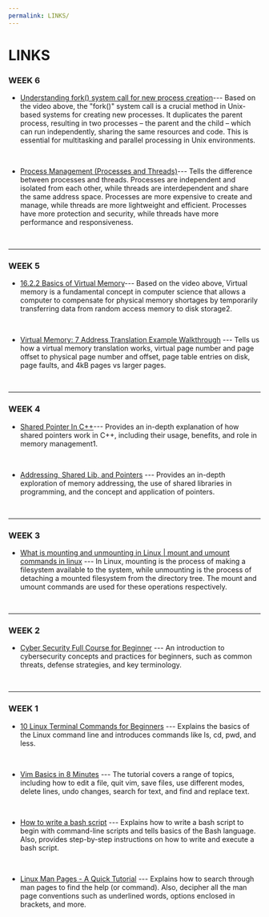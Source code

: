 ```yaml
---
permalink: LINKS/
---
```


# LINKS

### WEEK 6

* [Understanding fork() system call for new process creation](https://www.youtube.com/watch?v=PwxTbksJ2fo)---
Based on the video above, the "fork()" system call is a crucial method in Unix-based systems for creating new processes. It duplicates the parent process, resulting in two processes – the parent and the child – which can run independently, sharing the same resources and code. This is essential for multitasking and parallel processing in Unix environments.
<br>

* [Process Management (Processes and Threads)](https://www.youtube.com/watch?v=OrM7nZcxXZU)---
Tells the difference between processes and threads. Processes are independent and isolated from each other, while threads are interdependent and share the same address space. Processes are more expensive to create and manage, while threads are more lightweight and efficient. Processes have more protection and security, while threads have more performance and responsiveness.
<br>
<hr>

### WEEK 5

* [16.2.2 Basics of Virtual Memory](https://www.youtube.com/watch?v=8yO2FBBfaB0&ab_channel=MITOpenCourseWare)---
Based on the video above, Virtual memory is a fundamental concept in computer science that allows a computer to compensate for physical memory shortages by temporarily transferring data from random access memory to disk storage2.
<br>

* [Virtual Memory: 7 Address Translation Example Walkthrough](https://www.youtube.com/watch?v=6neHHkI0Z0o&ab_channel=DavidBlack-Schaffer) ---
Tells us how a virtual memory translation works, virtual page number and page offset to physical page number and offset, page table entries on disk, page faults, and 4kB pages vs larger pages.
<br>
<hr>

### WEEK 4

* [Shared Pointer In C++](https://www.youtube.com/watch?v=-dREJCf2ve4&ab_channel=CppNuts)---
Provides an in-depth explanation of how shared pointers work in C++, including their usage, benefits, and role in memory management1.
<br>

* [Addressing, Shared Lib, and Pointers](https://www.youtube.com/watch?v=aQgyZGd1MhY&ab_channel=M.AnwarMa%27sum) ---
Provides an in-depth exploration of memory addressing, the use of shared libraries in programming, and the concept and application of pointers.
<br>
<hr>

### WEEK 3

* [What is mounting and unmounting in Linux | mount and umount commands in linux](https://www.youtube.com/watch?v=PFmYdZBnZY4&ab_channel=StudentGlobe) ---
In Linux, mounting is the process of making a filesystem available to the system, while unmounting is the process of detaching a mounted filesystem from the directory tree. The mount and umount commands are used for these operations respectively.
<br>
<hr>

### WEEK 2

* [Cyber Security Full Course for Beginner](https://www.youtube.com/watch?v=U_P23SqJaDc&ab_channel=MyCS) ---
An introduction to cybersecurity concepts and practices for beginners, such as common threats, defense strategies, and key terminology.
<br>
<hr>

### WEEK 1
* [10 Linux Terminal Commands for Beginners](https://www.youtube.com/watch?v=CpTfQ-q6MPU&ab_channel=GaryExplains) ---
Explains the basics of the Linux command line and introduces commands like ls, cd, pwd, and less. 
<br>

* [Vim Basics in 8 Minutes](https://www.youtube.com/watch?v=ggSyF1SVFr4&ab_channel=tutoriaLinux) ---
The tutorial covers a range of topics, including how to edit a file, quit vim, save files, use different modes, delete lines, undo changes, search for text, and find and replace text.
<br>

* [How to write a bash script](https://www.youtube.com/watch?v=F-gskSl4pwQ&ab_channel=OMGenomics) ---
Explains how to write a bash script to begin with command-line scripts and tells basics of the Bash language. Also, provides step-by-step instructions on how to write and execute a bash script.
<br>

* [Linux Man Pages - A Quick Tutorial](https://www.youtube.com/watch?v=uJnrh9hAQR0&ab_channel=LinuxTrainingAcademy) ---
Explains how to search through man pages to find the help (or command). Also, decipher all the man page conventions such as underlined words, options enclosed in brackets, and more. 
<br>

